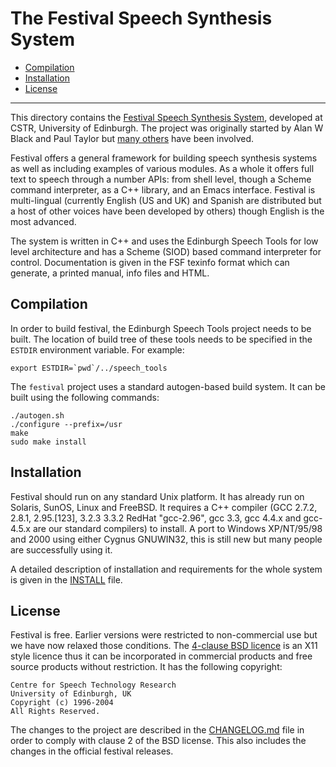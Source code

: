 # The Festival Speech Synthesis System

- [Compilation](#compilation)
- [Installation](#installation)
- [License](#license)

----------

This directory contains the
[Festival Speech Synthesis System](http://www.cstr.ed.ac.uk/projects/festival/),
developed at CSTR, University of Edinburgh. The project was originally
started by Alan W Black and Paul Taylor but [many others](ACKNOWLEDGMENTS)
have been involved.

Festival offers a general framework for building speech synthesis
systems as well as including examples of various modules.  As a whole
it offers full text to speech through a number APIs: from shell level,
though a Scheme command interpreter, as a C++ library, and an Emacs
interface.  Festival is multi-lingual (currently English (US and UK)
and Spanish are distributed but a host of other voices have been
developed by others) though English is the most advanced.

The system is written in C++ and uses the Edinburgh Speech Tools
for low level architecture and has a Scheme (SIOD) based command
interpreter for control.  Documentation is given in the FSF texinfo
format which can generate, a printed manual, info files and HTML.

## Compilation

In order to build festival, the Edinburgh Speech Tools project needs to
be built. The location of build tree of these tools needs to be specified
in the `ESTDIR` environment variable. For example:

    export ESTDIR=`pwd`/../speech_tools

The `festival` project uses a standard autogen-based build system. It
can be built using the following commands:

    ./autogen.sh
    ./configure --prefix=/usr
    make
    sudo make install

## Installation

Festival should run on any standard Unix platform.  It has already run
on Solaris, SunOS, Linux and FreeBSD.  It requires a C++ compiler (GCC
2.7.2, 2.8.1, 2.95.[123], 3.2.3 3.3.2 RedHat "gcc-2.96", gcc 3.3, gcc
4.4.x and gcc-4.5.x are our standard compilers) to install. A port to
Windows XP/NT/95/98 and 2000 using either Cygnus GNUWIN32, this is
still new but many people are successfully using it.

A detailed description of installation and requirements for the whole
system is given in the [INSTALL](INSTALL) file.

## License

Festival is free. Earlier versions were restricted to non-commercial
use but we have now relaxed those conditions.  The [4-clause BSD licence](COPYING)
is an X11 style licence thus it can be incorporated in commercial products
and free source products without restriction. It has the following copyright:

    Centre for Speech Technology Research
    University of Edinburgh, UK
    Copyright (c) 1996-2004
    All Rights Reserved.

The changes to the project are described in the [CHANGELOG.md](CHANGELOG.md)
file in order to comply with clause 2 of the BSD license. This also includes
the changes in the official festival releases.
